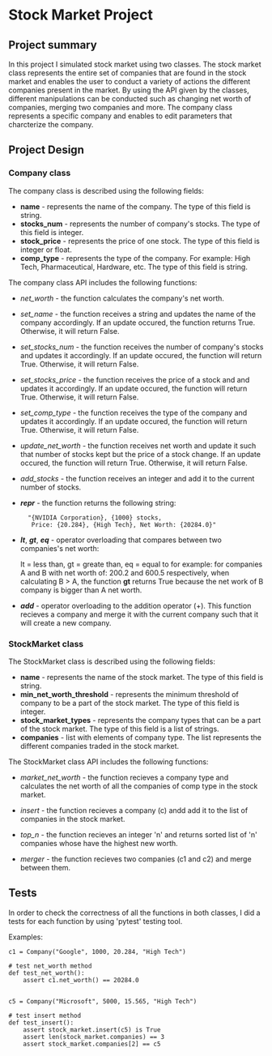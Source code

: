 # **Stock Market Project**

## Project summary
In this project I simulated stock market using two classes. The stock market class represents the entire set of companies that are found in the stock market and enables the user to conduct a variety of actions the different companies present in the market. By using the API given by the classes, different manipulations can be conducted such as changing net worth of companies, merging two companies and more. The company class represents a specific company and enables to edit parameters that charcterize the company. 

##  Project Design

### Company class
The company class is described using the following fields: 
* **name** - represents the name of the company. The type of this field is string. 
* **stocks_num** - represents the number of company's stocks. The type of this field is integer. 
* **stock_price** - represents the price of one stock. The type of this field is integer or float.
* **comp_type** - represents the type of the company. For example: High Tech, Pharmaceutical, Hardware, etc. The type of this field is string. 

The company class API includes the following functions:

* *net_worth* - the function calculates the company's net worth. 

* *set_name* - the function receives a string and updates the name of the company accordingly. If an update occured, the function returns True. Otherwise, it will return False.

* *set_stocks_num* - the function receives the number of company's stocks and updates it accordingly. If an update occured, the function will return True. Otherwise, it will return False.

* *set_stocks_price* - the function receives the price of a stock and and updates it accordingly. If an update occured, the function will return True. Otherwise, it will return False.

* *set_comp_type* - the function receives the type of the company and updates it accordingly. If an update occured, the function will return True. Otherwise, it will return False.

* *update_net_worth* - the function receives net worth and update it such that number of stocks kept but the price of a stock change. If an update occured, the function will return True. Otherwise, it will return False.

* *add_stocks* - the function receives an integer and add it to the current number of stocks. 

* *__repr__* - the function returns the following string:
    
        "{NVIDIA Corporation}, {1000} stocks, 
         Price: {20.284}, {High Tech}, Net Worth: {20284.0}"

* *__lt__*, *__gt__*, *__eq__* - operator overloading that compares between two companies's net worth: 

    lt = less than, gt = greate than, eq = equal to 
for example:
for companies A and B with net worth of: 200.2 and 600.5 respectively, when calculating B > A, the function __gt__ returns True because the net work of B company is bigger than A net worth.

* *__add__* - operator overloading to the addition operator (+). This function recieves a company and merge it with the current company such that it will create a new company. 

### StockMarket class
The StockMarket class is described using the following fields: 
* **name** - represents the name of the stock market. The type of this field is string. 
* **min_net_worth_threshold** - represents the minimum threshold of company to be a part of the stock market. The type of this field is integer. 
* **stock_market_types** - represents the company types that can be a part of the stock market. The type of this field is a list of strings.
* **companies** - list with elements of company type. The list represents the different companies traded in the stock market.

The StockMarket class API includes the following functions:

* *market_net_worth* - the function recieves a company type and calculates the net worth of all the companies of comp type in the stock market. 

* *insert* - the function recieves a company (c) andd add it to the list of companies in the stock market.

* *top_n* - the function recieves an integer 'n' and returns sorted list of 'n' companies whose have the highest new worth. 

* *merger* - the function recieves two companies (c1 and c2) and merge between them.

## Tests
In order to check the correctness of all the functions in both classes, I did a tests for each function by using 'pytest' testing tool.

Examples:

```
c1 = Company("Google", 1000, 20.284, "High Tech")

# test net_worth method
def test_net_worth():
    assert c1.net_worth() == 20284.0


``` 
```
c5 = Company("Microsoft", 5000, 15.565, "High Tech")

# test insert method
def test_insert():
    assert stock_market.insert(c5) is True
    assert len(stock_market.companies) == 3
    assert stock_market.companies[2] == c5
```